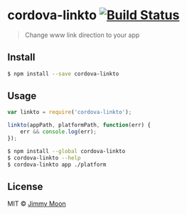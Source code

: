 # cordova-linkto [![Build Status](https://travis-ci.org/ragingwind/cordova-linkto.svg?branch=master)](https://travis-ci.org/ragingwind/cordova-linkto)

> Change www link direction to your app


## Install

```sh
$ npm install --save cordova-linkto
```


## Usage

```js
var linkto = require('cordova-linkto');

linkto(appPath, platformPath, function(err) {
    err && console.log(err);
});
```

```sh
$ npm install --global cordova-linkto
$ cordova-linkto --help
$ cordova-linkto app ./platform
```

## License

MIT © [Jimmy Moon](http://ragingwind.me)
